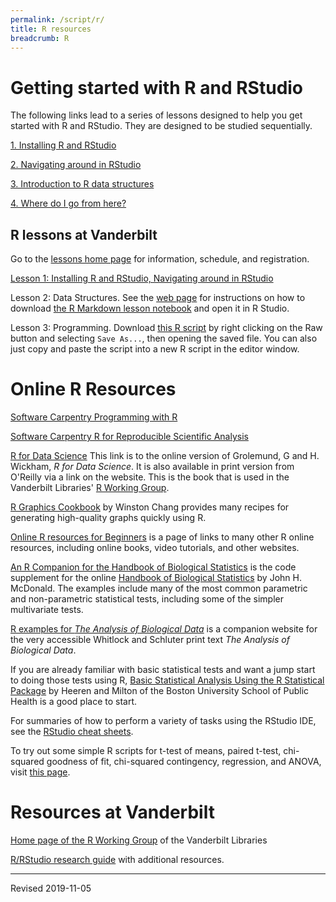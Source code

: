 ```yaml
---
permalink: /script/r/
title: R resources
breadcrumb: R
---
```


# Getting started with R and RStudio

The following links lead to a series of lessons designed to help you get started with R and RStudio.  They are designed to be studied sequentially.

[1. Installing R and RStudio](install)

[2. Navigating around in RStudio](navigate)

[3. Introduction to R data structures](structures)

[4. Where do I go from here?](next)

## R lessons at Vanderbilt

Go to the [lessons home page](lessons/) for information, schedule, and registration.

[Lesson 1: Installing R and RStudio, Navigating around in RStudio](presentations/lesson1-r-rstudio.pdf)

Lesson 2: Data Structures. See the [web page](presentations/lesson2.nb.html) for instructions on how to download [the R Markdown lesson notebook](https://github.com/HeardLibrary/digital-scholarship/blob/master/code/r/lesson2.Rmd) and open it in R Studio.

Lesson 3: Programming. Download [this R script](https://github.com/HeardLibrary/digital-scholarship/blob/master/code/r/lesson3-programs.R) by right clicking on the Raw button and selecting `Save As...`, then opening the saved file.  You can also just copy and paste the script into a new R script in the editor window.

# Online R Resources

[Software Carpentry Programming with R](http://swcarpentry.github.io/r-novice-inflammation/)

[Software Carpentry R for Reproducible Scientific Analysis](http://swcarpentry.github.io/r-novice-gapminder/)

[R for Data Science](https://r4ds.had.co.nz/) This link is to the online version of Grolemund, G and H. Wickham, *R for Data Science*.  It is also available in print version from O'Reilly via a link on the website.  This is the book that is used in the Vanderbilt Libraries' [R Working Group](https://commodore-r-group.github.io/).

[R Graphics Cookbook](https://r-graphics.org/) by Winston Chang provides many recipes for generating high-quality graphs quickly using R.

[Online R resources for Beginners](http://www.introductoryr.co.uk/R_Resources_for_Beginners.html) is a page of links to many other R online resources, including online books, video tutorials, and other websites.

[An R Companion for the Handbook of Biological Statistics](http://rcompanion.org/rcompanion/) is the code supplement for the online [Handbook of Biological Statistics](http://www.biostathandbook.com/) by John H. McDonald.  The examples include many of the most common parametric and non-parametric statistical tests, including some of the simpler multivariate tests.

[R examples for *The Analysis of Biological Data*](http://whitlockschluter.zoology.ubc.ca/r-code) is a companion website for the very accessible Whitlock and Schluter print text *The Analysis of Biological Data*.  

If you are already familiar with basic statistical tests and want a jump start to doing those tests using R, [Basic Statistical Analysis Using the R Statistical Package](http://sphweb.bumc.bu.edu/otlt/MPH-Modules/BS/R/R-Manual/index.html) by Heeren and Milton of the Boston University School of Public Health is a good place to start.

For summaries of how to perform a variety of tasks using the RStudio IDE, see the [RStudio cheat sheets](https://www.rstudio.com/resources/cheatsheets/).

To try out some simple R scripts for t-test of means, paired t-test, chi-squared goodness of fit, chi-squared contingency, regression, and ANOVA, visit [this page](stats/).

# Resources at Vanderbilt

[Home page of the R Working Group](https://heardlibrary.github.io/commodore-r-group/) of the Vanderbilt Libraries

[R/RStudio research guide](https://researchguides.library.vanderbilt.edu/c.php?g=882675) with additional resources.

----
Revised 2019-11-05
